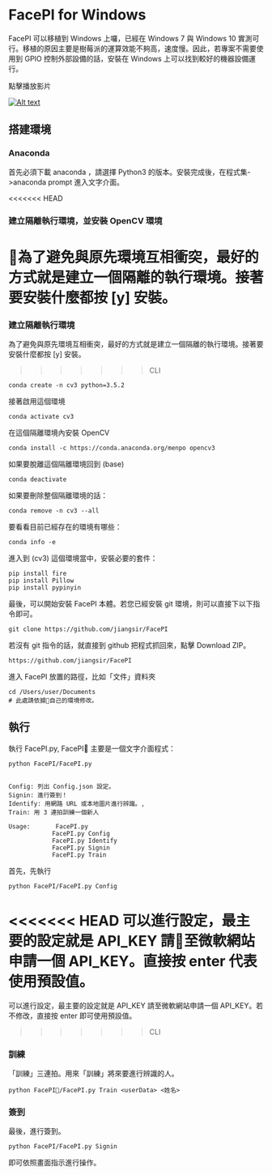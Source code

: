 FacePI for Windows
====================

FacePI 可以移植到 Windows 上囉，已經在 Windows 7 與 Windows 10 實測可行。移植的原因主要是樹莓派的運算效能不夠高，速度慢。因此，若專案不需要使用到 GPIO 控制外部設備的話，安裝在 Windows 上可以找到較好的機器設備運行。

點擊播放影片

[![Alt text](https://i.ytimg.com/vi/ORVNkod06pU/hqdefault.jpg)](https://youtu.be/ORVNkod06pU)


## 搭建環境

### Anaconda
首先必須下載 anaconda ，請選擇 Python3 的版本。安裝完成後，在程式集->anaconda prompt 進入文字介面。

<<<<<<< HEAD
### 建立隔離執行環境，並安裝 OpenCV 環境
為了避免與原先環境互相衝突，最好的方式就是建立一個隔離的執行環境。接著要安裝什麼都按 [y] 安裝。
=======
### 建立隔離執行環境
為了避免與原先環境互相衝突，最好的方式就是建立一個隔離的執行環境。接著要安裝什麼都按 [y] 安裝。
>>>>>>> CLI
    
    conda create -n cv3 python=3.5.2

接著啟用這個環境

    conda activate cv3

在這個隔離環境內安裝 OpenCV

    conda install -c https://conda.anaconda.org/menpo opencv3

如果要脫離這個隔離環境回到 (base)

    conda deactivate

如果要刪除整個隔離環境的話：

    conda remove -n cv3 --all

要看看目前已經存在的環境有哪些：

    conda info -e

進入到 (cv3) 這個環境當中，安裝必要的套件：

    pip install fire 
    pip install Pillow 
    pip install pypinyin

最後，可以開始安裝 FacePI 本體。若您已經安裝 git 環境，則可以直接下以下指令即可。

    git clone https://github.com/jiangsir/FacePI

若沒有 git 指令的話，就直接到 github 把程式抓回來，點擊 Download ZIP。

    https://github.com/jiangsir/FacePI

進入 FacePI 放置的路徑，比如「文件」資料夾

    cd /Users/user/Documents
    # 此處請依據自己的環境修改。 
    
## 執行
執行 FacePI.py, FacePI 主要是一個文字介面程式：


    python FacePI/FacePI.py


    Config: 列出 Config.json 設定。
    Signin: 進行簽到！
    Identify: 用網路 URL 或本地圖片進行辨識。,
    Train: 用 3 連拍訓練一個新人

    Usage:       FacePI.py 
                FacePI.py Config
                FacePI.py Identify
                FacePI.py Signin
                FacePI.py Train


首先，先執行

    python FacePI/FacePI.py Config

<<<<<<< HEAD
可以進行設定，最主要的設定就是 API_KEY 請至微軟網站申請一個 API_KEY。直接按 enter 代表使用預設值。
=======
可以進行設定，最主要的設定就是 API_KEY 請至微軟網站申請一個 API_KEY。若不修改，直接按 enter 即可使用預設值。
>>>>>>> CLI

### 訓練
「訓練」三連拍。用來「訓練」將來要進行辨識的人。

    python FacePI/FacePI.py Train <userData> <姓名>

### 簽到
最後，進行簽到。

    python FacePI/FacePI.py Signin

即可依照畫面指示進行操作。
